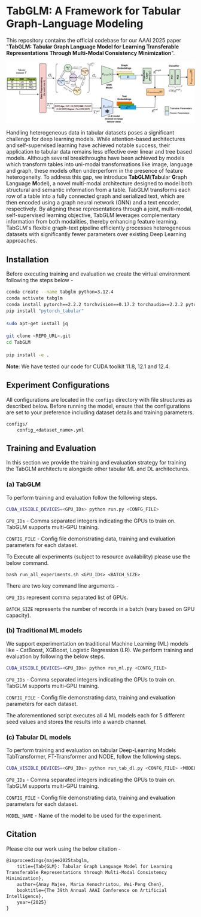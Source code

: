 # TabGLM: A Framework for Tabular Graph-Language Modeling 
This repository contains the official codebase for our AAAI 2025 paper "**TabGLM: Tabular Graph Language Model for Learning Transferable Representations Through Multi-Modal Consistency Minimization**".

![TabGLM Figure](images/TabGLM_overview.png)

Handling heterogeneous data in tabular datasets poses a significant challenge for deep learning models. While attention-based architectures and self-supervised learning have achieved notable success, their application to tabular data remains less effective over linear and tree based models.
Although several breakthroughs have been achieved by models which transform tables into uni-modal transformations like image, language and graph, these models often underperform in the presence of feature heterogeneity.
To address this gap, we introduce **TabGLM**(**Tab**ular **G**raph **L**anguage **M**odel), a novel multi-modal architecture designed to model both structural and semantic information from a table. 
TabGLM transforms each row of a table into a fully connected graph and serialized text, which are then encoded using a graph neural network (GNN) and a text encoder, respectively. By aligning these representations through a joint, multi-modal, self-supervised learning objective, TabGLM leverages complementary information from both modalities, thereby enhancing feature learning.
TabGLM's flexible graph-text pipeline efficiently processes heterogeneous datasets with significantly fewer parameters over existing Deep Learning approaches. 

## Installation

Before executing training and evaluation we create the virtual environment following the steps below - 
```bash
conda create --name tabglm python=3.12.4
conda activate tabglm
conda install pytorch==2.2.2 torchvision==0.17.2 torchaudio==2.2.2 pytorch-cuda=11.8 -c pytorch -c nvidia
pip install "pytorch_tabular"

sudo apt-get install jq

git clone <REPO_URL>.git
cd TabGLM

pip install -e .
```

**Note**: We have tested our code for CUDA toolkit 11.8, 12.1 and 12.4. 

## Experiment Configurations

All configurations are located in the ```configs``` directory with file structures as described below. Before running the model, ensure that the configurations are set to your preference including dataset details and training parameters.

```
configs/
    config_<dataset_name>.yml
```

## Training and Evaluation
In this section we provide the training and evaluation strategy for training the TabGLM architecture alongside other tabular ML and DL architectures.

### (a) TabGLM
To perform training and evaluation follow the following steps.

```bash
CUDA_VISIBLE_DEVICES=<GPU_IDs> python run.py <CONFG_FILE>
```

```GPU_IDs``` - Comma separated integers indicating the GPUs to train on. TabGLM supports multi-GPU training.

```CONFIG_FILE``` - Config file demonstrating data, training and evaluation parameters for each dataset.

To Execute all experiments (subject to resource availability) please use the below command.

```
bash run_all_experiments.sh <GPU_IDs> <BATCH_SIZE>
```

There are two key command line arguments -

```GPU_IDs``` represent comma separated list of GPUs.

```BATCH_SIZE``` represents the number of records in a batch (vary based on GPU capacity).

### (b) Traditional ML models
We support experimentation on traditional Machine Learning (ML) models like - CatBoost, XGBoost, Logistic Regression (LR). We perform training and evaluation by following the below steps.

```bash
CUDA_VISIBLE_DEVICES=<GPU_IDs> python run_ml.py <CONFG_FILE>
```

```GPU_IDs``` - Comma separated integers indicating the GPUs to train on. TabGLM supports multi-GPU training.

```CONFIG_FILE``` - Config file demonstrating data, training and evaluation parameters for each dataset.

The aforementioned script executes all 4 ML models each for 5 different seed values and stores the results into a wandb channel.

### (c) Tabular DL models
To perform training and evaluation on tabular Deep-Learning Models TabTransformer, FT-Transformer and NODE, follow the following steps.

```bash
CUDA_VISIBLE_DEVICES=<GPU_IDs> python run_tab_dl.py <CONFG_FILE> <MODEL_NAME>[Tab-transformer | FT-transformer | NODE]
```

```GPU_IDs``` - Comma separated integers indicating the GPUs to train on. TabGLM supports multi-GPU training.

```CONFIG_FILE``` - Config file demonstrating data, training and evaluation parameters for each dataset.

```MODEL_NAME``` - Name of the model to be used for the experiment.

## Citation
Please cite our work using the below citation - 
```
@inproceedings{majee2025tabglm,
    title={Tab{GLM}: Tabular Graph Language Model for Learning Transferable Representations through Multi-Modal Consistency Minimization},
    author={Anay Majee, Maria Xenochristou, Wei-Peng Chen},
    booktitle={The 39th Annual AAAI Conference on Artificial Intelligence},
    year={2025}
}
```